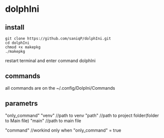 # dolphIni

## install
```
git clone https://github.com/saniqP/dolphIni.git
cd dolphIni
chmod +x makepkg
./makepkg
```
 restart terminal and enter command dolphIni

 ## commands

 all commands are on the ~/.config/DolpIni/Commands

 ## parametrs

 "only_command"
 "venv" //path to venv
 "path" //path to project folder(folder to Main file)
 "main" //path to main file

 "command" //workind only when "only_command" = true
